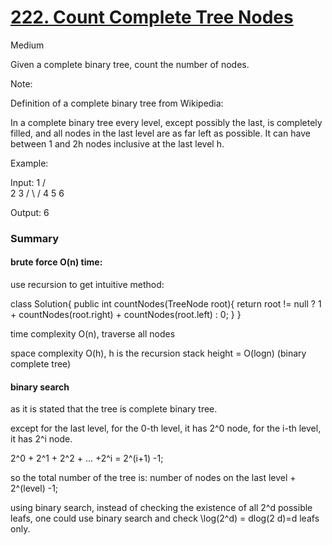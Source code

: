 # [222. Count Complete Tree Nodes](https://leetcode.com/problems/count-complete-tree-nodes/)

Medium

 
Given a complete binary tree, count the number of nodes.

Note:

Definition of a complete binary tree from Wikipedia:

In a complete binary tree every level, except possibly the last, is completely filled, and all nodes in the last level are as far left as possible. It can have between 1 and 2h nodes inclusive at the last level h.

Example:

Input: 
    1
   / \
  2   3
 / \  /
4  5 6

Output: 6



### Summary

#### brute force O(n) time:
use recursion to get intuitive method:


class Solution{
    public int countNodes(TreeNode root){
        return root != null ? 1 + countNodes(root.right) + countNodes(root.left) : 0;
    }
}

time complexity O(n), traverse all nodes

space complexity O(h), h is the recursion stack height = O(logn) (binary complete tree)



#### binary search

as it is stated that the tree is complete binary tree.

except for the last level, for the 0-th level, it has 2^0 node, for the i-th level, it has 2^i node.

2^0 + 2^1 + 2^2 + ... +2^i = 2^(i+1) -1;

so the total number of the tree is: number of nodes on the last level + 2^(level) -1;

using binary search, instead of checking the existence of all 2^d possible leafs, one could use binary search and check \log(2^d) = dlog(2 
d)=d leafs only.
